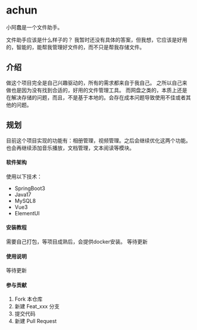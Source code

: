 # achun

小阿蠢是一个文件助手。

文件助手应该是什么样子的？
我暂时还没有具体的答案，但我想，它应该是好用的，智能的，能帮我管理好文件的，而不只是帮我存储文件。


## 介绍

做这个项目完全是自己兴趣驱动的，所有的需求都来自于我自己。
之所以自己来做也是因为没有找到合适的，好用的文件管理工具。
而网盘之类的，本质上还是在解决存储的问题，而且，不是基于本地的。会存在成本问题导致使用不佳或者其他的问题。

## 规划

目前这个项目实现的功能有：相册管理，视频管理。之后会继续优化这两个功能。
也会再继续添加音乐播放，文档管理，文本阅读等模块。

#### 软件架构

使用以下技术：
- SpringBoot3
- Java17
- MySQL8
- Vue3
- ElementUI


#### 安装教程

需要自己打包，等项目成熟后，会提供docker安装。
等待更新

#### 使用说明

等待更新

#### 参与贡献

1.  Fork 本仓库
2.  新建 Feat_xxx 分支
3.  提交代码
4.  新建 Pull Request
